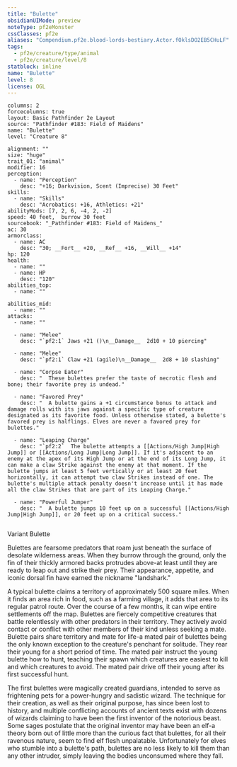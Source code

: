 ```yaml
---
title: "Bulette"
obsidianUIMode: preview
noteType: pf2eMonster
cssClasses: pf2e
aliases: "Compendium.pf2e.blood-lords-bestiary.Actor.fOklsDO2EB5CHuLF" 
tags:
  - pf2e/creature/type/animal
  - pf2e/creature/level/8
statblock: inline
name: "Bulette"
level: 8
license: OGL
---
```


```statblock
columns: 2
forcecolumns: true
layout: Basic Pathfinder 2e Layout
source: "Pathfinder #183: Field of Maidens"
name: "Bulette"
level: "Creature 8"

alignment: ""
size: "huge"
trait_01: "animal"
modifier: 16
perception:
  - name: "Perception"
    desc: "+16; Darkvision, Scent (Imprecise) 30 Feet"
skills:
  - name: "Skills"
    desc: "Acrobatics: +16, Athletics: +21"
abilityMods: [7, 2, 6, -4, 2, -2]
speed: 40 feet,  burrow 30 feet
sourcebook: "_Pathfinder #183: Field of Maidens_"
ac: 30
armorclass:
  - name: AC
    desc: "30; __Fort__ +20, __Ref__ +16, __Will__ +14"
hp: 120
health:
  - name: ""
  - name: HP
    desc: "120"
abilities_top:
  - name: ""

abilities_mid:
  - name: ""
attacks:
  - name: ""

  - name: "Melee"
    desc: "`pf2:1` Jaws +21 ()\n__Damage__  2d10 + 10 piercing"

  - name: "Melee"
    desc: "`pf2:1` Claw +21 (agile)\n__Damage__  2d8 + 10 slashing"

  - name: "Corpse Eater"
    desc: "  These bulettes prefer the taste of necrotic flesh and bone; their favorite prey is undead."

  - name: "Favored Prey"
    desc: "  A bulette gains a +1 circumstance bonus to attack and damage rolls with its jaws against a specific type of creature designated as its favorite food. Unless otherwise stated, a bulette's favored prey is halflings. Elves are never a favored prey for bulettes."

  - name: "Leaping Charge"
    desc: "`pf2:2`  The bulette attempts a [[Actions/High Jump|High Jump]] or [[Actions/Long Jump|Long Jump]]. If it's adjacent to an enemy at the apex of its High Jump or at the end of its Long Jump, it can make a claw Strike against the enemy at that moment. If the bulette jumps at least 5 feet vertically or at least 20 feet horizontally, it can attempt two claw Strikes instead of one. The bulette's multiple attack penalty doesn't increase until it has made all the claw Strikes that are part of its Leaping Charge."

  - name: "Powerful Jumper"
    desc: "  A bulette jumps 10 feet up on a successful [[Actions/High Jump|High Jump]], or 20 feet up on a critical success."
 
```


Variant Bulette

Bulettes are fearsome predators that roam just beneath the surface of desolate wilderness areas. When they burrow through the ground, only the fin of their thickly armored backs protrudes above-at least until they are ready to leap out and strike their prey. Their appearance, appetite, and iconic dorsal fin have earned the nickname "landshark."

A typical bulette claims a territory of approximately 500 square miles. When it finds an area rich in food, such as a farming village, it adds that area to its regular patrol route. Over the course of a few months, it can wipe entire settlements off the map. Bulettes are fiercely competitive creatures that battle relentlessly with other predators in their territory. They actively avoid contact or conflict with other members of their kind unless seeking a mate. Bulette pairs share territory and mate for life-a mated pair of bulettes being the only known exception to the creature's penchant for solitude. They rear their young for a short period of time. The mated pair instruct the young bulette how to hunt, teaching their spawn which creatures are easiest to kill and which creatures to avoid. The mated pair drive off their young after its first successful hunt.

The first bulettes were magically created guardians, intended to serve as frightening pets for a power-hungry and sadistic wizard. The technique for their creation, as well as their original purpose, has since been lost to history, and multiple conflicting accounts of ancient texts exist with dozens of wizards claiming to have been the first inventor of the notorious beast. Some sages postulate that the original inventor may have been an elf-a theory born out of little more than the curious fact that bulettes, for all their ravenous nature, seem to find elf flesh unpalatable. Unfortunately for elves who stumble into a bulette's path, bulettes are no less likely to kill them than any other intruder, simply leaving the bodies unconsumed where they fall.

